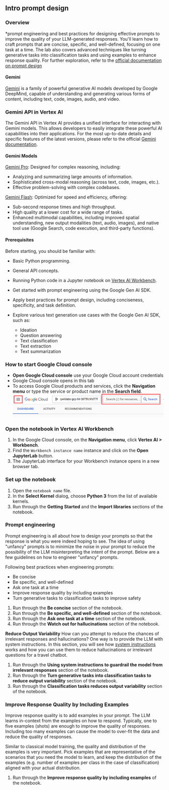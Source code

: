 ## **Intro prompt design**

### **Overview**
*prompt engineering and best practices for designing effective prompts to improve the quality of your LLM-generated responses. You'll learn how to craft prompts that are concise, specific, and well-defined, focusing on one task at a time. The lab also covers advanced techniques like turning generative tasks into classification tasks and using examples to enhance response quality. For further exploration, refer to the
[official documentation on prompt design](https://cloud.google.com/vertex-ai/generative-ai/docs/learn/prompts/introduction-prompt-design) 

#### Gemini

[Gemini](https://deepmind.google/technologies/gemini/) is a family of powerful generative AI models developed by Google DeepMind, capable of understanding and generating various forms of content, including text, code, images, audio, and video.

### **Gemini API in Vertex AI**
The Gemini API in Vertex AI provides a unified interface for interacting with Gemini models. This allows developers to easily integrate these powerful AI capabilities into their applications. For the most up-to-date details and specific features of the latest versions, please refer to the official [Gemini documentation](https://cloud.google.com/vertex-ai/generative-ai/docs/learn/models#gemini-models).

#### Gemini Models
[Gemini Pro](https://deepmind.google/technologies/gemini/pro/): Designed for complex reasoning, including:
- Analyzing and summarizing large amounts of information.
- Sophisticated cross-modal reasoning (across text, code, images, etc.).
- Effective problem-solving with complex codebases.

[Gemini Flash](https://deepmind.google/technologies/gemini/flash/): Optimized for speed and efficiency, offering:
- Sub-second response times and high throughput.
- High quality at a lower cost for a wide range of tasks.
- Enhanced multimodal capabilities, including improved spatial understanding, new output modalities (text, audio, images), and native tool use (Google Search, code execution, and third-party functions).

#### Prerequisites

Before starting, you should be familiar with:
- Basic Python programming.
- General API concepts.
- Running Python code in a Jupyter notebook on [Vertex AI Workbench](https://cloud.google.com/vertex-ai/docs/workbench/introduction).

- Get started with prompt engineering using the Google Gen AI SDK.
- Apply best practices for prompt design, including conciseness, specificity, and task definition.
- Explore various text generation use cases with the Google Gen AI SDK, such as:
  - Ideation
  - Question answering
  - Text classification
  - Text extraction
  - Text summarization

### How to start Google Cloud console
- **Open Google Cloud console** use your Google Cloud account credentials
- Google Cloud console opens in this tab
- To access Google Cloud products and services, click the **Navigation menu** or type the service or product name in the **Search field**.
![alt text](images\image.png)

### **Open the notebook in Vertex AI Workbench**

1. In the Google Cloud console, on the **Navigation menu**, click **Vertex AI > Workbench**.
2. Find the `Workbench instance name` instance and click on the **Open JupyterLab** button.
3. The JupyterLab interface for your Workbench instance opens in a new browser tab.


### **Set up the notebook**
1. Open the `notebook name` file.
4. In the **Select Kernel** dialog, choose **Python 3** from the list of available kernels.
3. Run through the **Getting Started** and the **Import libraries** sections of the notebook.

### **Prompt engineering**
Prompt engineering is all about how to design your prompts so that the response is what you were indeed hoping to see. The idea of using "unfancy" prompts is to minimize the noise in your prompt to reduce the possibility of the LLM misinterpreting the intent of the prompt. Below are a few guidelines on how to engineer "unfancy" prompts.

Following best practices when engineering prompts:
- Be concise
- Be specific, and well-defined
- Ask one task at a time
- Improve response quality by including examples
- Turn generative tasks to classification tasks to improve safety

1. Run through the **Be concise** section of the notebook.
2. Run through the **Be specific, and well-defined** section of the notebook.
3. Run through the **Ask one task at a time** section of the notebook.
4. Run through the **Watch out for hallucinations** section of the notebook.

**Reduce Output Variability**
How can you attempt to reduce the chances of irrelevant responses and hallucinations? One way is to provide the LLM with system instructions. In this section, you will see how [system instructions](https://cloud.google.com/vertex-ai/generative-ai/docs/multimodal/send-chat-prompts-gemini#system-instructions) works and how you can use them to reduce hallucinations or irrelevant questions for a travel chatbot.
1. Run through the **Using system instructions to guardrail the model from irrelevant responses** section of the notebook.
2. Run through the **Turn generative tasks into classification tasks to reduce output variability** section of the notebook.
3. Run through the **Classification tasks reduces output variability** section of the notebook.


### **Improve Response Quality by Including Examples**
Improve response quality is to add examples in your prompt. The LLM learns in-context from the examples on how to respond. Typically, one to five examples (shots) are enough to improve the quality of responses. Including too many examples can cause the model to over-fit the data and reduce the quality of responses.

Similar to classical model training, the quality and distribution of the examples is very important. Pick examples that are representative of the scenarios that you need the model to learn, and keep the distribution of the examples (e.g. number of examples per class in the case of classification) aligned with your actual distribution.

1. Run through the **Improve response quality by including examples** of the notebook.

